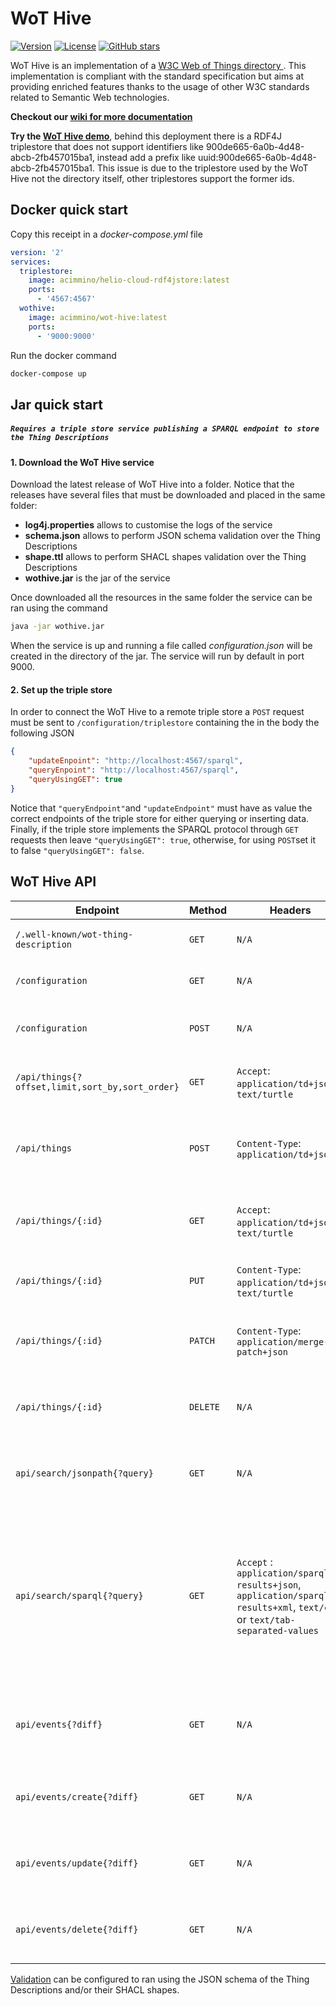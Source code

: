 
# WoT Hive
[![Version](https://img.shields.io/badge/Version-0.1.4-orange)](https://github.com/oeg-upm/wot-jtd/releases) [![License](https://img.shields.io/badge/License-Apache%202.0-blue.svg)](https://opensource.org/licenses/Apache-2.0) [![GitHub stars](https://img.shields.io/github/stars/Naereen/StrapDown.js.svg?style=social&label=Star&maxAge=2592000)](https://github.com/oeg-upm/wot-jtd/stargazers)

WoT Hive is an implementation of a [W3C Web of Things directory ](https://www.w3.org/TR/wot-discovery/). This implementation is compliant with the standard specification but aims at providing enriched features thanks to the usage of other W3C standards related to Semantic Web technologies.

**Checkout our [wiki for more documentation](https://github.com/oeg-upm/wot-hive/wiki)**

**Try the [WoT Hive demo](https://wothive.linkeddata.es/api/things)**, behind this deployment there is a RDF4J triplestore that does not support identifiers like 900de665-6a0b-4d48-abcb-2fb457015ba1, instead add a prefix like uuid:900de665-6a0b-4d48-abcb-2fb457015ba1. This issue is due to the triplestore used by the WoT Hive not the directory itself, other triplestores support the former ids.

##  Docker quick start 
Copy this receipt in a *docker-compose.yml* file

```yaml
version: '2'
services:
  triplestore:
    image: acimmino/helio-cloud-rdf4jstore:latest
    ports:
      - '4567:4567'
  wothive:
    image: acimmino/wot-hive:latest
    ports:
      - '9000:9000'
```

Run the docker command

```bash
docker-compose up
```

##  Jar quick start  
##### `Requires a triple store service publishing a SPARQL endpoint to store the Thing Descriptions`
#### 1. Download the WoT Hive service
Download the latest release of WoT Hive into a folder. Notice that the releases have several files that must be downloaded and placed in the same folder:
* **log4j.properties** allows to customise the logs of the service
* **schema.json** allows to perform JSON schema validation over the Thing Descriptions
* **shape.ttl** allows to perform SHACL shapes validation over the Thing Descriptions
* **wothive.jar** is the jar of the service

Once downloaded all the resources in the same folder the service can be ran using the command

```bash
java -jar wothive.jar
```

When the service is up and running a file called *configuration.json* will be created in the directory of the jar.  The service will run by default in port 9000. 
#### 2. Set up the triple store
In order to connect the WoT Hive to a remote triple store a `POST` request must be sent to `/configuration/triplestore` containing the in the body the following JSON

```json
{
    "updateEnpoint": "http://localhost:4567/sparql",
    "queryEnpoint": "http://localhost:4567/sparql",
    "queryUsingGET": true
}
```

Notice that `"queryEndpoint"`and `"updateEndpoint"` must have as value the correct endpoints of the triple store for either querying or inserting data. Finally, if the triple store implements the SPARQL protocol through `GET` requests then leave `"queryUsingGET": true`, otherwise, for using `POST`set it to false `"queryUsingGET": false`.

## WoT Hive API

| Endpoint 	| Method 	| Headers 	| Reference 	| Description 	|
|---	|---	|---	|---	|---	|
| `/.well-known/wot-thing-description` 	| `GET` 	| `N/A` 	| [Introduction Mechanim](https://w3c.github.io/wot-discovery/#introduction-well-known) 	| Provides the Thing Description of the WoT Hive directory 	|
| `/configuration` 	| `GET` 	| `N/A` 	| [Management](https://w3c.github.io/wot-discovery/#exploration-directory-api-management) 	| Provides a JSON with the all the configurations of the WoT Hive 	|
| `/configuration` 	| `POST` 	| `N/A` 	| [Management](https://w3c.github.io/wot-discovery/#exploration-directory-api-management) 	| The body of the request must contain a JSON with all the configurations of the WoT Hive. 	|
| `/api/things{?offset,limit,sort_by,sort_order}` 	| `GET` 	| `Accept`: `application/td+json`or `text/turtle`  	| [Listing](https://w3c.github.io/wot-discovery/#exploration-directory-api-registration-listing) 	| Provides a listing of the stored Thing Descriptions in JSON-LD framed or Turtle 	|
| `/api/things` 	| `POST` 	| `Content-Type`: `application/td+json` 	| [Creation (Anonymous)](https://w3c.github.io/wot-discovery/#exploration-directory-api-registration-creation) 	| Creates an [anonymous Thing Description](https://w3c.github.io/wot-discovery/#dfn-wot-anonymous-thing-description), provided in the body as JSON-LD framed. The generated `:id` is output in the response headers  	|
| `/api/things/{:id}` 	| `GET` 	| `Accept`: `application/td+json`or `text/turtle` 	| [Retrieval](https://w3c.github.io/wot-discovery/#exploration-directory-api-registration-retrieval) 	| Retrieves the Thing Description with the provided id, in either JSON-LD framed or turtle 	|
| `/api/things/{:id}` 	| `PUT` 	| `Content-Type`: `application/td+json`or `text/turtle` 	| [Creation](https://w3c.github.io/wot-discovery/#exploration-directory-api-registration-creation) or [Update](https://w3c.github.io/wot-discovery/#exploration-directory-api-registration-update) 	| Creates an Thing Description, provided in the body as JSON-LD framed or turtle 	|
| `/api/things/{:id}` 	| `PATCH` 	| `Content-Type`: `application/merge-patch+json` 	| [Partial Update](https://w3c.github.io/wot-discovery/#exploration-directory-api-registration-update) 	| Partially updates an existing Thing Description, the updates must be provided in JSON-LD framed 	|
| `/api/things/{:id}` 	| `DELETE` 	| `N/A` 	| [Deletion](https://w3c.github.io/wot-discovery/#exploration-directory-api-registration-deletion) 	| Partially updates an existing Thing Description, the updates must be provided in JSON-LD framed 	|
| `api/search/jsonpath{?query}` 	| `GET` 	| `N/A` 	| [JSON path search](https://w3c.github.io/wot-discovery/#jsonpath-semantic) 	| Filters existing Thing Descriptions based on the provided JSON path, the output will be always in JSON-LD framed 	|
| `api/search/sparql{?query}` 	| `GET` 	| `Accept` : `application/sparql-results+json`, `application/sparql-results+xml`, `text/csv`, or `text/tab-separated-values` 	| [SPARQL search](https://w3c.github.io/wot-discovery/#search-semantic) 	| Solves a SPARQL query following the [standard](https://www.w3.org/TR/sparql11-protocol/<br>), results format are in JSON by default if no header is specified. Otherwise available formats are JSON(application/sparql-results+json), XML (application/sparql-results+xml), CSV (text/csv), or TSV (text/tab-separated-values)  	|
| `api/events{?diff}` 	| `GET` 	| `N/A` 	| [Notifications](https://w3c.github.io/wot-discovery/#exploration-directory-api-notification) 	| Subscribe to all the events of the service (`create`, `update`, and `delete`) using the Server-Sends-Events (SSE) protocol 	|
| `api/events/create{?diff}` 	| `GET` 	| `N/A` 	| [Notifications](https://w3c.github.io/wot-discovery/#exploration-directory-api-notification) 	| Subscribe to all the `create` events of the service using the Server-Sends-Events (SSE) protocol 	|
| `api/events/update{?diff}` 	| `GET` 	| `N/A` 	| [Notifications](https://w3c.github.io/wot-discovery/#exploration-directory-api-notification) 	| Subscribe to all the `update` events of the service using the Server-Sends-Events (SSE) protocol 	|
| `api/events/delete{?diff}` 	| `GET` 	| `N/A` 	| [Notifications](https://w3c.github.io/wot-discovery/#exploration-directory-api-notification) 	| Subscribe to all the `delete` events of the service using the Server-Sends-Events (SSE) protocol 	|

[Validation](https://w3c.github.io/wot-discovery/#validation) can  be configured to ran using the JSON schema of the Thing Descriptions and/or their SHACL shapes.
